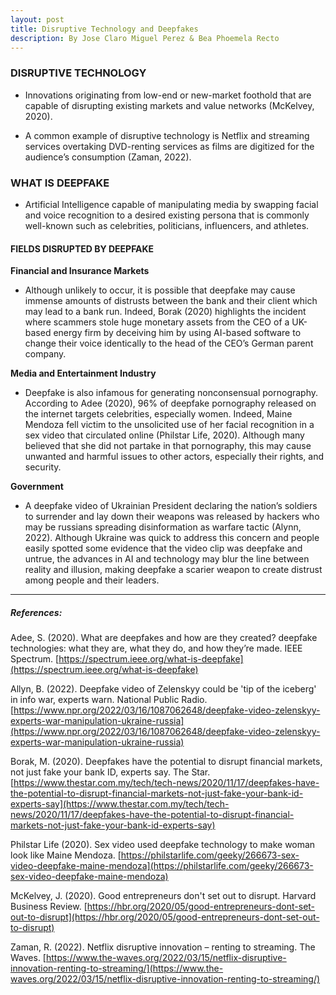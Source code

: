 ```yaml
---
layout: post 
title: Disruptive Technology and Deepfakes
description: By Jose Claro Miguel Perez & Bea Phoemela Recto
---
```


### DISRUPTIVE TECHNOLOGY

- Innovations originating from low-end or new-market foothold that are capable of disrupting existing markets and value networks (McKelvey, 2020).
  
- A common example of disruptive technology is Netflix and streaming services overtaking DVD-renting services as films are digitized for the audience’s consumption (Zaman, 2022).
  
### WHAT IS DEEPFAKE

- Artificial Intelligence capable of manipulating media by swapping facial and voice recognition to a desired existing persona that is commonly well-known such as celebrities, politicians, influencers, and athletes.
  
#### FIELDS DISRUPTED BY DEEPFAKE

**Financial and Insurance Markets**
      
- Although unlikely to occur, it is possible that deepfake may cause immense amounts of distrusts between the bank and their client which may lead to a bank run. Indeed, Borak (2020) highlights the incident where scammers stole huge monetary assets from the CEO of a UK-based energy firm by deceiving him by using AI-based software to change their voice identically to the head of the CEO’s German parent company.
            
**Media and Entertainment Industry**
    
- Deepfake is also infamous for generating nonconsensual pornography. According to Adee (2020), 96% of deepfake pornography released on the internet targets celebrities, especially women. Indeed, Maine Mendoza fell victim to the unsolicited use of her facial recognition in a sex video that circulated online (Philstar Life, 2020). Although many believed that she did not partake in that pornography, this may cause unwanted and harmful issues to other actors, especially their rights, and security.
     
**Government**

- A deepfake video of Ukrainian President declaring the nation’s soldiers to surrender and lay down their weapons was released by hackers who may be russians spreading disinformation as warfare tactic (Alynn, 2022). Although Ukraine was quick to address this concern and people easily spotted some evidence that the video clip was deepfake and untrue, the advances in AI and technology may blur the line between reality and illusion, making deepfake a scarier weapon to create distrust among people and their leaders.

---

##### References:

Adee, S. (2020). What are deepfakes and how are they created? deepfake technologies: what they are, what they do, and how they’re made. IEEE Spectrum. [https://spectrum.ieee.org/what-is-deepfake](https://spectrum.ieee.org/what-is-deepfake)
         
Allyn, B. (2022). Deepfake video of Zelenskyy could be 'tip of the iceberg' in info war, experts warn. National Public Radio. [https://www.npr.org/2022/03/16/1087062648/deepfake-video-zelenskyy-experts-war-manipulation-ukraine-russia](https://www.npr.org/2022/03/16/1087062648/deepfake-video-zelenskyy-experts-war-manipulation-ukraine-russia)

Borak, M. (2020). Deepfakes have the potential to disrupt financial markets, not just fake your bank ID, experts say. The Star. [https://www.thestar.com.my/tech/tech-news/2020/11/17/deepfakes-have-the-potential-to-disrupt-financial-markets-not-just-fake-your-bank-id-experts-say](https://www.thestar.com.my/tech/tech-news/2020/11/17/deepfakes-have-the-potential-to-disrupt-financial-markets-not-just-fake-your-bank-id-experts-say)

Philstar Life (2020). Sex video used deepfake technology to make woman look like Maine Mendoza. [https://philstarlife.com/geeky/266673-sex-video-deepfake-maine-mendoza](https://philstarlife.com/geeky/266673-sex-video-deepfake-maine-mendoza)

McKelvey, J. (2020). Good entrepreneurs don't set out to disrupt. Harvard Business Review. [https://hbr.org/2020/05/good-entrepreneurs-dont-set-out-to-disrupt](https://hbr.org/2020/05/good-entrepreneurs-dont-set-out-to-disrupt)

Zaman, R. (2022). Netflix disruptive innovation – renting to streaming. The Waves. [https://www.the-waves.org/2022/03/15/netflix-disruptive-innovation-renting-to-streaming/](https://www.the-waves.org/2022/03/15/netflix-disruptive-innovation-renting-to-streaming/)
